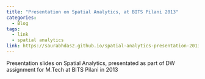 ```yaml
---
title: "Presentation on Spatial Analytics, at BITS Pilani 2013"
categories:
  - Blog
tags:
  - link
  - spatial analytics
link: https://saurabhdas2.github.io/spatial-analytics-presentation-2013/#/
---
```


Presentation slides on Spatial Analytics, presentated as part of DW assignment for M.Tech at BITS Pilani in 2013